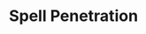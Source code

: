 ---
title: "Spell Penetration"

feat:
  types: ["General"]
  benefit: |
    You get a +2 bonus on caster level checks ({% die_roll 1 20 0 %} + caster level) made to overcome a creature's spell resistance.
  special: |
    This bonus also applies to dispel checks made when casting {% spell_link dispel-magic %} and _dispel magic, greater_.
---